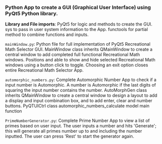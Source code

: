 ### Python App to create a GUI (Graphical User Interface) using PyQt5 Python library.

**Library and File imports**:
PyQt5 for logic and methods to create the GUI.
sys to pass in user system information to the App.
functools for partial method to combine functions and inputs.

``mainWindow.py``:
Python file for full implementation of PyQt5 Recreational Math Selector GUI.
MainWindow class inherits QMainWindow to create a central window to add completed full functional Recreational Math windows.
Positions and able to show and hide selected Recreational Math windows using a button click to toggle.
Choosing an exit option closes entire Recreational Math Selector App.

``automorphic_numbers.py``:
Complete Automorphic Number App to check if a input number is Automorphic. A number is Automorphic if the last digits of squaring the input number contains the number.
AutoMorphGen class inherits QMainWindow to create a central window to design a layout to add a display and input combination box, and to add enter, clear and number buttons.
PyQTUICtrl class automorphic_numbers_calculate model main function

``PrimeNumberGenerator.py``:
Complete Prime Number App to view a list of primes based on user input. The user inputs a number and hits 'Generate'; this will generate all
primes number up to and including the number inputted. The user can press 'Rest' to start the generator again. 
